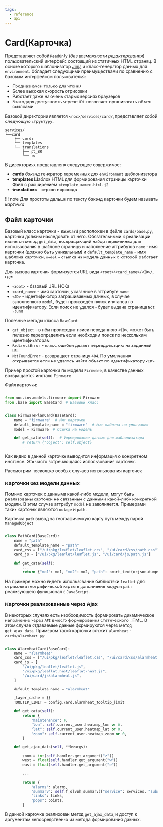 ```yaml
---
tags:
  - reference
  - api
---
```

# Card(Карточка)


Представляют собой `ReadOnly` (*без возможности редактирования*) пользовательский интерфейс состоящий из статичных HTML страниц. 
В основе которого шаблонизатор [Jinja](https://jinja.palletsprojects.com) и класс-генератор данных для `environment`. 
Обладает следующими преимуществами по сравнению с базовым интерфейсом пользователья:

* Предназначен только для чтения
* Более высокая скорость отрисовки
* Работает даже на очень старых версиях браузеров
* Благодаря доступность черезе `URL` позволяет организовать обмен ссылками

Базовой директории является `<noc>/services/card/`, представляет собой следующую структуру:

```
services/
└──card
    ├── cards
    └── templates
    └── translations
        ├── pt_BR
        └── ru

```

В директориях представлено следующее содержимое:

* **cards** *бэкэнд* генератор переменных для `environment` шаблонизатора
* **templates** Шаблон HTML для формирования страницы карточки. Файл с расширением `<template_name>.html.j2`
* **translations** - строки перевода

<!-- prettier-ignore -->
!!! note
    Для простоты дальше по тексту бэкэнд карточки будем называть *карточка*

## Файл карточки

Базовый класс карточки - `BaseCard` расположен в файле `cards/base.py`, карточки должны наследовать от него. 
Обязательными к реализации является метод `get_data`, возвращающий набор переменных для использования в шаблоне страницы 
и заполнение аттрибутов `name` - имя карточки (должно быть уникальным) и `default_template_name` - имя шаблона карточки, 
`model` - ссылка на модель данных с которой работает карточка.

Для вызова карточки формируется URL вида `<root>/<card_name>/<ID>/`, где:

* `<root>` - базовый URL НОКа
* `<card_name>` - имя карточки, указанное в аттрибуте `name`
* `<ID>` - идентификатор запрашиваемых данных, в случае заполненного `model`, будет произведён поиск инстанса по идентификатору. Если поиск не удался - будет выдана страница `Not Found`

Полезные методы класса `BaseCard`:

* `get_object` - в нём происходит поиск переданного `<ID>`, может быть полезно переопределить если необходим поиск по нескольким идентификаторам
* `RedirectError` - класс ошибки делает переадресацию на заданный `URL`
* `NotFoundError` - возвращает страницу `404`. По умолчанию открывается если не удалось найти объект по идентификатору `<ID>`


Пример простой карточки по модели `Firmware`, в качестве данных возвращается инстанс `Firmware`

Файл карточки:

```python

from noc.inv.models.firmware import Firmware
from .base import BaseCard  # Базовый класс


class FirmwarePlanCard(BaseCard):
    name = "firmware"  # Имя карточки
    default_template_name = "firmware"  # Имя шаблона по умолчанию
    model = Firmware  # Ссылка на модель

    def get_data(self):  # Формирование данных для шаблонизатора
        # return {"object": self.object}
        ...


```

Как видно в данной карточке выводится информация о конкретном инстансе. Это часто встречающаяся использование карточек. 


Рассмотрим несколько особых случаев использования карточек

### Карточки без модели данных

Помимо карточек с данными какой-либо модели, могут быть реализованы карточки не связанные с данными какой-либо конкретной модели. В этом случае аттрибут `model` не заполняется. Примерами таких карточек являются `outage` и `path`.

Карточка `path` вывод на географическую карту путь между парой `ManagedObject`

```python

class PathCard(BaseCard):
    name = "path"
    default_template_name = "path"
    card_css = ["/ui/pkg/leaflet/leaflet.css", "/ui/card/css/path.css"]
    card_js = ["/ui/pkg/leaflet/leaflet.js", "/ui/card/js/path.js"]

    def get_data(self):
        ...
        return {"mo1": mo1, "mo2": mo2, "path": smart_text(orjson.dumps(path))}
```

На примере можно видеть использование библиотеки `leaflet` для отрисовки географической карты в дополнение модуля `path` реализующего функционал в `JavaScript`.


### Карточки реализованные через Ajax

В некоторых случаях есть необходимость формировать динамическое наполнение через `API` вместо формирования статического HTML. В этом случае отдаваемые данные формируются через метод `get_ajax_data`. Примером такой карточки служит `alarmheat` - `cards/alarmheat.py`:

```python

class AlarmHeatCard(BaseCard):
    name = "alarmheat"
    card_css = ["/ui/pkg/leaflet/leaflet.css", "/ui/card/css/alarmheat.css"]
    card_js = [
        "/ui/pkg/leaflet/leaflet.js",
        "/ui/pkg/leaflet.heat/leaflet-heat.js",
        "/ui/card/js/alarmheat.js",
    ]

    default_template_name = "alarmheat"

    _layer_cache = {}
    TOOLTIP_LIMIT = config.card.alarmheat_tooltip_limit

    def get_data(self):
        return {
            "maintenance": 0,
            "lon": self.current_user.heatmap_lon or 0,
            "lat": self.current_user.heatmap_lat or 0,
            "zoom": self.current_user.heatmap_zoom or 0,
        }

    def get_ajax_data(self, **kwargs):

        zoom = int(self.handler.get_argument("z"))
        west = float(self.handler.get_argument("w"))
        east = float(self.handler.get_argument("e"))

        ...

        return {
            "alarms": alarms,
            "summary": self.f_glyph_summary({"service": services, "subscriber": subscribers}),
            "links": links,
            "pops": points,
        }

```

В данной карточке реализован метод `get_ajax_data`, и доступ к аргументам непосредственно из метода формирования данных.
